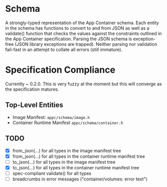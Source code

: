 # Schema

A strongly-typed representation of the App Container schema. Each entity in the schema has functions to convert to and from JSON as well as a validate() function that checks the values against the constraints outlined in the App Container specification. Parsing the JSON schema is exception-free (JSON library exceptions are trapped). Neither parsing nor validation fail-fast in an attempt to collate all errors (still immature).

# Specification Compliance

Currently ~ 0.2.0. This is very fuzzy at the moment but this will converge as the specification matures.

## Top-Level Entities

- Image Manifest: ```appc/schema/image.h```
- Container Runtime Manifest ```appc/schema/container.h```

## TODO

- [x] from_json(...) for all types in the image manifest tree
- [x] from_json(...) for all types in the container runtime manifest tree
- [ ] to_json(...) for all types in the image manifest tree
- [x] to_json(...) for all types in the container runtime manifest tree
- [ ] spec-compliant validate() for all types
- [ ] breadcrumbs in error messages ("container/volumes: error text")
